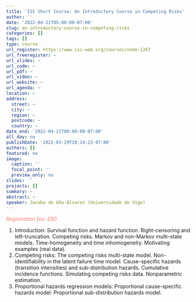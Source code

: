 ```yaml
---
title: 'ISI Short Course: An Introductory Course in Competing Risks'
author: ''
date: '2022-04-21T05:00:00-07:00'
slug: an-introductory-course-in-competing-risks
categories: []
tags: []
type: course
url_register: https://www.isi-web.org/courses/node-1267
url_freeregister: ~
url_slides: ~
url_code: ~
url_pdf: ~
url_video: ~
url_website: ~
url_agenda: ~
location: ~
address:
  street: ~
  city: ~
  region: ~
  postcode: ~
  country: ~
date_end: '2022-04-21T08:00:00-07:00'
all_day: no
publishDate: '2022-03-29T20:14:23-07:00'
authors: []
featured: no
image:
  caption: ''
  focal_point: ''
  preview_only: no
slides: ''
projects: []
summary: ~
abstract: ~
speaker: Jacobo de Uña-Álvarez (Universidade de Vigo)
---
```

<span style="color: salmon;">*Registration fee: £80*</span>
<!--more-->
1. Introduction: Survival function and hazard function. Right-censoring and left-truncation. Competing risks. Markov and non-Markov multi-state models. Time-homogeneity and time inhomogeneity. Motivating examples (real data).  
2. Competing risks: The competing risks multi-state model. Non-identifiability in the latent failure time model. Cause-specific hazards (transition intensities) and sub-distribution hazards. Cumulative incidence functions. Simulating competing risks data. Nonparametric estimation.  
3. Proportional hazards regression models: Proportional cause-specific hazards model. Proportional sub-distribution hazards model.